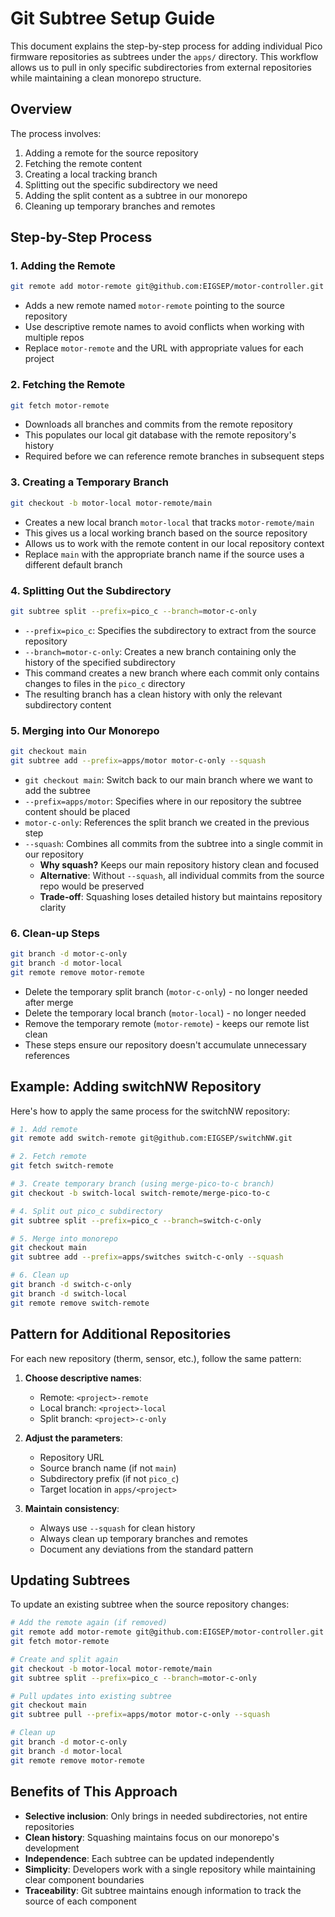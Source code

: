 # Git Subtree Setup Guide

This document explains the step-by-step process for adding individual Pico firmware repositories as subtrees under the `apps/` directory. This workflow allows us to pull in only specific subdirectories from external repositories while maintaining a clean monorepo structure.

## Overview

The process involves:
1. Adding a remote for the source repository
2. Fetching the remote content
3. Creating a local tracking branch
4. Splitting out the specific subdirectory we need
5. Adding the split content as a subtree in our monorepo
6. Cleaning up temporary branches and remotes

## Step-by-Step Process

### 1. Adding the Remote

```bash
git remote add motor-remote git@github.com:EIGSEP/motor-controller.git
```

- Adds a new remote named `motor-remote` pointing to the source repository
- Use descriptive remote names to avoid conflicts when working with multiple repos
- Replace `motor-remote` and the URL with appropriate values for each project

### 2. Fetching the Remote

```bash
git fetch motor-remote
```

- Downloads all branches and commits from the remote repository
- This populates our local git database with the remote repository's history
- Required before we can reference remote branches in subsequent steps

### 3. Creating a Temporary Branch

```bash
git checkout -b motor-local motor-remote/main
```

- Creates a new local branch `motor-local` that tracks `motor-remote/main`
- This gives us a local working branch based on the source repository
- Allows us to work with the remote content in our local repository context
- Replace `main` with the appropriate branch name if the source uses a different default branch

### 4. Splitting Out the Subdirectory

```bash
git subtree split --prefix=pico_c --branch=motor-c-only
```

- `--prefix=pico_c`: Specifies the subdirectory to extract from the source repository
- `--branch=motor-c-only`: Creates a new branch containing only the history of the specified subdirectory
- This command creates a new branch where each commit only contains changes to files in the `pico_c` directory
- The resulting branch has a clean history with only the relevant subdirectory content

### 5. Merging into Our Monorepo

```bash
git checkout main
git subtree add --prefix=apps/motor motor-c-only --squash
```

- `git checkout main`: Switch back to our main branch where we want to add the subtree
- `--prefix=apps/motor`: Specifies where in our repository the subtree content should be placed
- `motor-c-only`: References the split branch we created in the previous step
- `--squash`: Combines all commits from the subtree into a single commit in our repository
  - **Why squash?** Keeps our main repository history clean and focused
  - **Alternative**: Without `--squash`, all individual commits from the source repo would be preserved
  - **Trade-off**: Squashing loses detailed history but maintains repository clarity

### 6. Clean-up Steps

```bash
git branch -d motor-c-only
git branch -d motor-local
git remote remove motor-remote
```

- Delete the temporary split branch (`motor-c-only`) - no longer needed after merge
- Delete the temporary local branch (`motor-local`) - no longer needed
- Remove the temporary remote (`motor-remote`) - keeps our remote list clean
- These steps ensure our repository doesn't accumulate unnecessary references

## Example: Adding switchNW Repository

Here's how to apply the same process for the switchNW repository:

```bash
# 1. Add remote
git remote add switch-remote git@github.com:EIGSEP/switchNW.git

# 2. Fetch remote
git fetch switch-remote

# 3. Create temporary branch (using merge-pico-to-c branch)
git checkout -b switch-local switch-remote/merge-pico-to-c

# 4. Split out pico_c subdirectory
git subtree split --prefix=pico_c --branch=switch-c-only

# 5. Merge into monorepo
git checkout main
git subtree add --prefix=apps/switches switch-c-only --squash

# 6. Clean up
git branch -d switch-c-only
git branch -d switch-local
git remote remove switch-remote
```

## Pattern for Additional Repositories

For each new repository (therm, sensor, etc.), follow the same pattern:

1. **Choose descriptive names**:
   - Remote: `<project>-remote`
   - Local branch: `<project>-local`  
   - Split branch: `<project>-c-only`

2. **Adjust the parameters**:
   - Repository URL
   - Source branch name (if not `main`)
   - Subdirectory prefix (if not `pico_c`)
   - Target location in `apps/<project>`

3. **Maintain consistency**:
   - Always use `--squash` for clean history
   - Always clean up temporary branches and remotes
   - Document any deviations from the standard pattern

## Updating Subtrees

To update an existing subtree when the source repository changes:

```bash
# Add the remote again (if removed)
git remote add motor-remote git@github.com:EIGSEP/motor-controller.git
git fetch motor-remote

# Create and split again
git checkout -b motor-local motor-remote/main
git subtree split --prefix=pico_c --branch=motor-c-only

# Pull updates into existing subtree
git checkout main
git subtree pull --prefix=apps/motor motor-c-only --squash

# Clean up
git branch -d motor-c-only
git branch -d motor-local
git remote remove motor-remote
```

## Benefits of This Approach

- **Selective inclusion**: Only brings in needed subdirectories, not entire repositories
- **Clean history**: Squashing maintains focus on our monorepo's development
- **Independence**: Each subtree can be updated independently
- **Simplicity**: Developers work with a single repository while maintaining clear component boundaries
- **Traceability**: Git subtree maintains enough information to track the source of each component